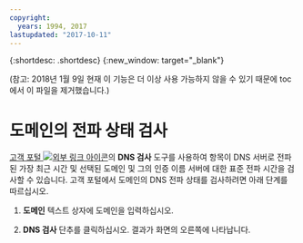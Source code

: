 ```yaml
---
copyright:
  years: 1994, 2017
lastupdated: "2017-10-11"
---
```


{:shortdesc: .shortdesc}
{:new_window: target="_blank"}

(참고: 2018년 1월 9일 현재 이 기능은 더 이상 사용 가능하지 않을 수 있기 때문에 toc에서 이 파일을 제거했습니다.) 

# 도메인의 전파 상태 검사

[고객 포털 ![외부 링크 아이콘](../../icons/launch-glyph.svg "외부 링크 아이콘")](https://control.softlayer.com/)의 **DNS 검사** 도구를 사용하여 항목이 DNS 서버로 전파된 가장 최근 시간 및 선택된 도메인 및 그의 인증 이름 서버에 대한 표준 전파 시간을 검사할 수 있습니다. 고객 포털에서 도메인의 DNS 전파 상태를 검사하려면 아래 단계를 따르십시오. 

1. **도메인** 텍스트 상자에 도메인을 입력하십시오. 

2. **DNS 검사** 단추를 클릭하십시오. 결과가 화면의 오른쪽에 나타납니다. 
